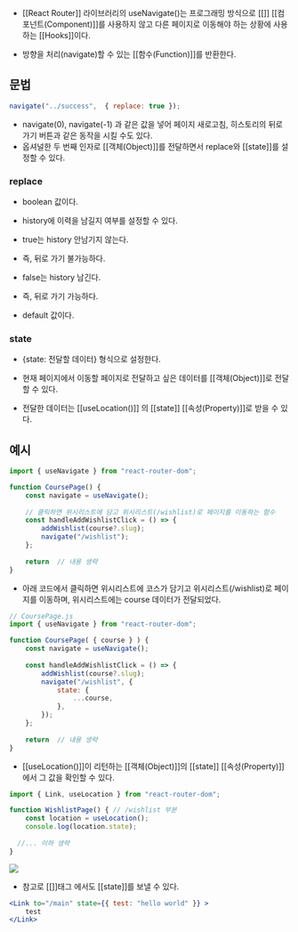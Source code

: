 - [[React Router]] 라이브러리의 useNavigate()는 프로그래밍 방식으로 [[<Link>]] [[컴포넌트(Component)]]를 사용하지 않고 다른 페이지로 이동해야 하는 상황에 사용하는 [[Hooks]]이다.

- 방향을 처리(navigate)할 수 있는 [[함수(Function)]]를 반환한다.

## 문법

```jsx
navigate("../success",  { replace: true });
```

- navigate(0), navigate(-1) 과 같은 값을 넣어 페이지 새로고침, 히스토리의 뒤로가기 버튼과 같은 동작을 시킬 수도 있다.
- 옵셔널한 두 번째 인자로 [[객체(Object)]]를 전달하면서 replace와 [[state]]를 설정할 수 있다.

### replace

- boolean 값이다.
- history에 이력을 남길지 여부를 설정할 수 있다.

- true는 history 안남기지 않는다. 
- 즉, 뒤로 가기 불가능하다.

- false는 history 남긴다. 
- 즉, 뒤로 가기 가능하다.
- default 값이다.

### state

- {state: 전달할 데이터} 형식으로 설정한다.
- 현재 페이지에서 이동할 페이지로 전달하고 싶은 데이터를 [[객체(Object)]]로 전달할 수 있다.

- 전달한 데이터는 [[useLocation()]] 의 [[state]] [[속성(Property)]]로 받을 수 있다.

## 예시


```jsx
import { useNavigate } from "react-router-dom";

function CoursePage() {
	const navigate = useNavigate();
	
	// 클릭하면 위시리스트에 담고 위시리스트(/wishlist)로 페이지를 이동하는 함수 
	const handleAddWishlistClick = () => {
		addWishlist(course?.slug); 
	    navigate("/wishlist");
	};
	
	return  // 내용 생략
}
```

- 아래 코드에서 클릭하면 위시리스트에 코스가 담기고  위시리스트(/wishlist)로 페이지를 이동하며, 위시리스트에는 course 데이터가 전달되었다.

```jsx
// CoursePage.js
import { useNavigate } from "react-router-dom";

function CoursePage( { course } ) {
	const navigate = useNavigate();
	
	const handleAddWishlistClick = () => {
		addWishlist(course?.slug);
		navigate("/wishlist", {
			state: {
			    ...course,
		    },
		});
	};
	
	return  // 내용 생략
}
```

- [[useLocation()]]이 리턴하는 [[객체(Object)]]의 [[state]] [[속성(Property)]]에서 그 값을 확인할 수 있다.  

```jsx
import { Link, useLocation } from "react-router-dom";

function WishlistPage() { // /wishlist 부분
	const location = useLocation();
	console.log(location.state);
  
  //... 이하 생략
}
```


![](https://velog.velcdn.com/images/iberis/post/8a13e616-52a3-4d3e-a3e2-34c6fd2406cd/image.png)

- 참고로 [[<Link>]]태그 에서도 [[state]]를 보낼 수 있다.

```jsx
<Link to="/main" state={{ test: "hello world" }} >
	test
</Link>
```